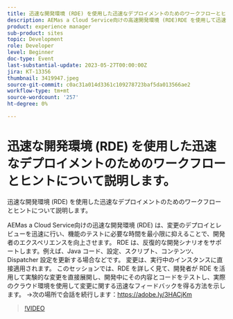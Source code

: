 ```yaml
---
title: 迅速な開発環境 (RDE) を使用した迅速なデプロイメントのためのワークフローとヒントについて説明します。
description: AEMas a Cloud Service向けの高速開発環境 (RDE)RDE を使用して迅速なデプロイメントを実現するワークフローとヒントを説明します。RDE を使用すると、変更を迅速にデプロイおよびレビューし、機能のテストに必要な時間を最小限に抑えることで、開発者のエクスペリエンスが向上します。 RDE は、反復的な開発シナリオをサポートします。例えば、Java コード、設定、スクリプト、コンテンツ、Dispatcher 設定を更新する場合などです。 変更は、実行中のインスタンスに直接適用されます。 このセッションでは、RDE を詳しく見て、開発者が RDE を活用して実験的な変更を直接展開し、開発中にその内容とコードをテストし、実際のクラウド環境を使用して変更に関する迅速なフィードバックを得る方法を示します。
product: experience manager
sub-product: sites
topic: Development
role: Developer
level: Beginner
doc-type: Event
last-substantial-update: 2023-05-27T00:00:00Z
jira: KT-13356
thumbnail: 3419947.jpeg
source-git-commit: c0ac31a014d3361c109278723baf5da013566ae2
workflow-type: tm+mt
source-wordcount: '257'
ht-degree: 0%

---
```



# 迅速な開発環境 (RDE) を使用した迅速なデプロイメントのためのワークフローとヒントについて説明します。

迅速な開発環境 (RDE) を使用した迅速なデプロイメントのためのワークフローとヒントについて説明します。

AEMas a Cloud Service向けの迅速な開発環境 (RDE) は、変更のデプロイとレビューを迅速に行い、機能のテストに必要な時間を最小限に抑えることで、開発者のエクスペリエンスを向上させます。 RDE は、反復的な開発シナリオをサポートします。例えば、Java コード、設定、スクリプト、コンテンツ、Dispatcher 設定を更新する場合などです。 変更は、実行中のインスタンスに直接適用されます。 このセッションでは、RDE を詳しく見て、開発者が RDE を活用して実験的な変更を直接展開し、開発中にその内容とコードをテストし、実際のクラウド環境を使用して変更に関する迅速なフィードバックを得る方法を示します。 →次の場所で会話を続行します：https://adobe.ly/3HACjKm

>[!VIDEO](https://video.tv.adobe.com/v/3419947/?learn=on)

